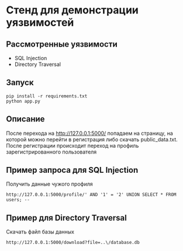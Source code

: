 # Стенд для демонстрации уязвимостей
## Рассмотренные уязвимости
- SQL Injection
- Directory Traversal
## Запуск
```
pip install -r requirements.txt
python app.py
```
## Описание
После перехода на http://127.0.0.1:5000/ попадаем на страницу, на которой можно перейти в регистрация либо скачать public_data.txt. После регистрации происходит переход на профиль зарегистрированного пользователя

## Пример запроса для SQL Injection
Получить данные чужого профиля
```
http://127.0.0.1:5000/profile/' AND '1' = '2' UNION SELECT * FROM users; --
```
## Пример для Directory Traversal
Скачать файл базы данных
```
http://127.0.0.1:5000/download?file=..\/database.db
```